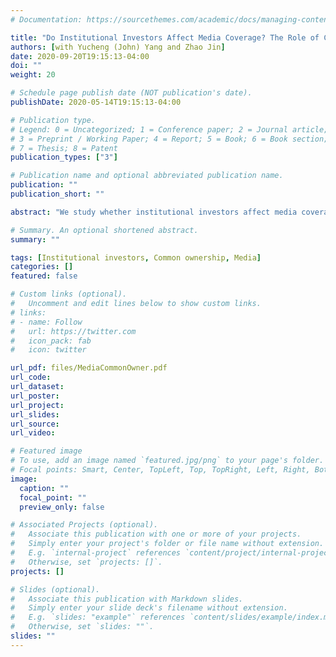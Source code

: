 ```yaml
---
# Documentation: https://sourcethemes.com/academic/docs/managing-content/

title: "Do Institutional Investors Affect Media Coverage? The Role of Common Ownership "
authors: [with Yucheng (John) Yang and Zhao Jin]
date: 2020-09-20T19:15:13-04:00
doi: ""
weight: 20

# Schedule page publish date (NOT publication's date).
publishDate: 2020-05-14T19:15:13-04:00

# Publication type.
# Legend: 0 = Uncategorized; 1 = Conference paper; 2 = Journal article;
# 3 = Preprint / Working Paper; 4 = Report; 5 = Book; 6 = Book section;
# 7 = Thesis; 8 = Patent
publication_types: ["3"]

# Publication name and optional abbreviated publication name.
publication: ""
publication_short: ""

abstract: "We study whether institutional investors affect media coverage of their portfolio firms through their ownership in media firms. We hypothesize that the blockholders of a publicly traded media outlet affect this media outlet’s coverage of their portfolio firms in their interests. Consistent with this hypothesis, we find that a news outlet issues more positive articles covering the firms in its blockholders’ portfolios. In addition, the results are stronger when the covered firms have higher weights in the blockholders’ portfolios. Our results are robust when we fully control for firm fundamentals by exploiting within firm-quarter variation in media ownership and coverage, providing evidence that the effect is causal. Overall, our findings suggest that institutional investors influence media coverage through their media ownership."

# Summary. An optional shortened abstract.
summary: ""

tags: [Institutional investors, Common ownership, Media]
categories: []
featured: false

# Custom links (optional).
#   Uncomment and edit lines below to show custom links.
# links:
# - name: Follow
#   url: https://twitter.com
#   icon_pack: fab
#   icon: twitter

url_pdf: files/MediaCommonOwner.pdf
url_code:
url_dataset:
url_poster:
url_project:
url_slides:
url_source:
url_video:

# Featured image
# To use, add an image named `featured.jpg/png` to your page's folder. 
# Focal points: Smart, Center, TopLeft, Top, TopRight, Left, Right, BottomLeft, Bottom, BottomRight.
image:
  caption: ""
  focal_point: ""
  preview_only: false

# Associated Projects (optional).
#   Associate this publication with one or more of your projects.
#   Simply enter your project's folder or file name without extension.
#   E.g. `internal-project` references `content/project/internal-project/index.md`.
#   Otherwise, set `projects: []`.
projects: []

# Slides (optional).
#   Associate this publication with Markdown slides.
#   Simply enter your slide deck's filename without extension.
#   E.g. `slides: "example"` references `content/slides/example/index.md`.
#   Otherwise, set `slides: ""`.
slides: ""
---
```

